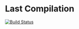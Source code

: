 # Last Compilation

[![Build Status](https://travis-ci.org/irgusite/test.svg?branch=master)](https://travis-ci.org/irgusite/test)

